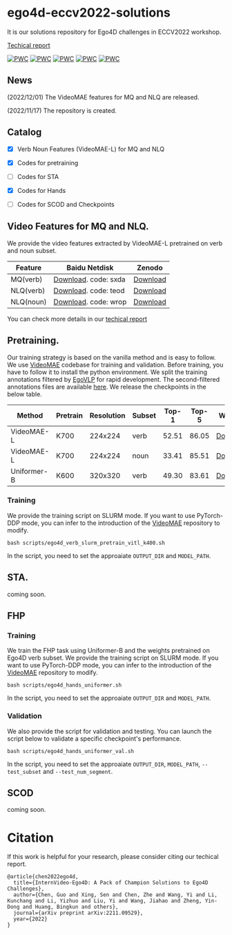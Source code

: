 # ego4d-eccv2022-solutions
It is our solutions repository for Ego4D challenges in ECCV2022 workshop.

[Techical report](https://arxiv.org/abs/2211.09529)

[![PWC](https://img.shields.io/endpoint.svg?url=https://paperswithcode.com/badge/internvideo-ego4d-a-pack-of-champion/state-change-object-detection-on-ego4d)](https://paperswithcode.com/sota/state-change-object-detection-on-ego4d?p=internvideo-ego4d-a-pack-of-champion)
[![PWC](https://img.shields.io/endpoint.svg?url=https://paperswithcode.com/badge/internvideo-ego4d-a-pack-of-champion/moment-queries-on-ego4d)](https://paperswithcode.com/sota/moment-queries-on-ego4d?p=internvideo-ego4d-a-pack-of-champion)
[![PWC](https://img.shields.io/endpoint.svg?url=https://paperswithcode.com/badge/internvideo-ego4d-a-pack-of-champion/short-term-object-interaction-anticipation-on)](https://paperswithcode.com/sota/short-term-object-interaction-anticipation-on?p=internvideo-ego4d-a-pack-of-champion)
[![PWC](https://img.shields.io/endpoint.svg?url=https://paperswithcode.com/badge/internvideo-ego4d-a-pack-of-champion/future-hand-prediction-on-ego4d)](https://paperswithcode.com/sota/future-hand-prediction-on-ego4d?p=internvideo-ego4d-a-pack-of-champion)
[![PWC](https://img.shields.io/endpoint.svg?url=https://paperswithcode.com/badge/internvideo-ego4d-a-pack-of-champion/natural-language-queries-on-ego4d)](https://paperswithcode.com/sota/natural-language-queries-on-ego4d?p=internvideo-ego4d-a-pack-of-champion)

## News

(2022/12/01) The VideoMAE features for MQ and NLQ are released.

(2022/11/17) The repository is created.



## Catalog

- [x] Verb Noun Features (VideoMAE-L) for MQ and NLQ
- [x] Codes for pretraining
- [ ] Codes for STA
- [x] Codes for Hands
- [ ] Codes for SCOD and Checkpoints



## Video Features for MQ and NLQ.
We provide the video features extracted by VideoMAE-L pretrained on verb and noun subset.

|  Feature   | Baidu Netdisk | Zenodo |
|  ----  | ----  |----  |
| MQ(verb)  | [Download](https://pan.baidu.com/s/1yYRVJmSrUAjrI7EmbUoqPA). code: sxda|[Download](https://zenodo.org/record/7340838) |
| NLQ(verb)  | [Download](https://pan.baidu.com/s/1Q3CHJyV1Onq8skH3xu6XLg). code: teod |[Download](https://zenodo.org/record/7343075)|
| NLQ(noun)  | [Download](https://pan.baidu.com/s/1aspOwXDTMlzpOUkLiIrZFg). code: wrop |[Download](https://zenodo.org/record/7343178) |
You can check more details in our [techical report](https://arxiv.org/abs/2211.09529)


## Pretraining.
Our training strategy is based on the vanilla method and is easy to follow. We use [VideoMAE](https://github.com/MCG-NJU/VideoMAE) codebase for training and validation. Before training, you have to follow it to install the python environment. We split the training annotations filtered by [EgoVLP](https://github.com/showlab/EgoVLP) for rapid development. The second-filtered annotations files are available [here](ego4d_annotations/pretrain). We release the checkpoints in the below table.

|  Method   | Pretrain | Resolution |Subset |Top-1 |Top-5 |Weights |
|  ----  | ----  |----  |  ----  | ----  |----  |----  |
| VideoMAE-L  | K700| 224x224| verb | 52.51 | 86.05 | [Download](https://github.com/OpenGVLab/ego4d-eccv2022-solutions/releases/download/1.0.0/ego4d_verb_pretrain_vitl_k700.pt) | 
| VideoMAE-L  | K700|224x224 |noun |33.41 | 85.51 | [Download](https://github.com/OpenGVLab/ego4d-eccv2022-solutions/releases/download/1.0.0/ego4d_noun_pretrain_vitl_k700.pt) | 
| Uniformer-B | K600|320x320 |verb |49.30 | 83.61 | [Download](https://github.com/OpenGVLab/ego4d-eccv2022-solutions/releases/download/1.0.0/ego4d_verb_uniformer_base_16x320_k600_ep9.pt) | 


### Training
We provide the training script on SLURM mode. If you want to use PyTorch-DDP mode, you can infer to the introduction of the [VideoMAE](https://github.com/MCG-NJU/VideoMAE) repository to modify.

```
bash scripts/ego4d_verb_slurm_pretrain_vitl_k400.sh
```

In the script, you need to set the approaiate `OUTPUT_DIR` and `MODEL_PATH`.



## STA.
coming soon.

## FHP
### Training
We train the FHP task using Uniformer-B and the weights pretrained on Ego4D verb subset.
We provide the training script on SLURM mode. If you want to use PyTorch-DDP mode, you can infer to the introduction of the [VideoMAE](https://github.com/MCG-NJU/VideoMAE) repository to modify.

```
bash scripts/ego4d_hands_uniformer.sh
```

In the script, you need to set the approaiate `OUTPUT_DIR` and `MODEL_PATH`.

### Validation
We also provide the script for validation and testing. You can launch the script below to validate a specific checkpoint's performance.

```
bash scripts/ego4d_hands_uniformer_val.sh
```

In the script, you need to set the approaiate `OUTPUT_DIR`, `MODEL_PATH`, `--test_subset` and `--test_num_segment`.

## SCOD
coming soon.




# Citation
If this work is helpful for your research, please consider citing our techical report.
```
@article{chen2022ego4d,
  title={InternVideo-Ego4D: A Pack of Champion Solutions to Ego4D Challenges},
  author={Chen, Guo and Xing, Sen and Chen, Zhe and Wang, Yi and Li, Kunchang and Li, Yizhuo and Liu, Yi and Wang, Jiahao and Zheng, Yin-Dong and Huang, Bingkun and others},
  journal={arXiv preprint arXiv:2211.09529},
  year={2022}
}
```

